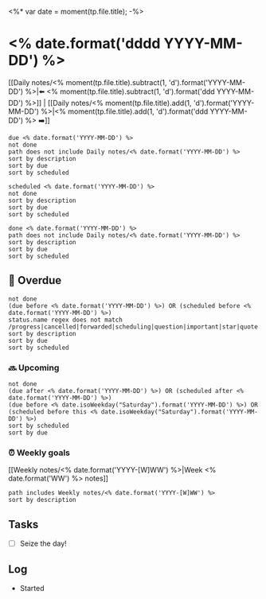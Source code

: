 <%* var date = moment(tp.file.title); -%>
# <% date.format('dddd YYYY-MM-DD') %>

[[Daily notes/<% moment(tp.file.title).subtract(1, 'd').format('YYYY-MM-DD') %>|⬅️ <% moment(tp.file.title).subtract(1, 'd').format('ddd YYYY-MM-DD') %>]] | [[Daily notes/<% moment(tp.file.title).add(1, 'd').format('YYYY-MM-DD') %>|<% moment(tp.file.title).add(1, 'd').format('ddd YYYY-MM-DD') %> ➡️]]

```tasks
due <% date.format('YYYY-MM-DD') %>
not done
path does not include Daily notes/<% date.format('YYYY-MM-DD') %>
sort by description
sort by due
sort by scheduled
```
```tasks
scheduled <% date.format('YYYY-MM-DD') %>
not done
sort by description
sort by due
sort by scheduled
```

```tasks
done <% date.format('YYYY-MM-DD') %>
path does not include Daily notes/<% date.format('YYYY-MM-DD') %>
sort by description
sort by due
sort by scheduled
```

## 🔴 Overdue

```tasks
not done
(due before <% date.format('YYYY-MM-DD') %>) OR (scheduled before <% date.format('YYYY-MM-DD') %>)
status.name regex does not match /progress|cancelled|forwarded|scheduling|question|important|star|quote|location|bookmark|info|savings|idea|pros|cons|fire|key|win|up|down/
sort by description
sort by due
sort by scheduled
```

### 🔜 Upcoming

```tasks
not done
(due after <% date.format('YYYY-MM-DD') %>) OR (scheduled after <% date.format('YYYY-MM-DD') %>)
(due before <% date.isoWeekday("Saturday").format('YYYY-MM-DD') %>) OR (scheduled before this <% date.isoWeekday("Saturday").format('YYYY-MM-DD') %>)
sort by scheduled
sort by due
```

### ⏰ Weekly goals

[[Weekly notes/<% date.format('YYYY-[W]WW') %>|Week <% date.format('WW') %> notes]]

```tasks
path includes Weekly notes/<% date.format('YYYY-[W]WW') %>
sort by description
```

## Tasks

- [ ] Seize the day!

## Log

- Started
